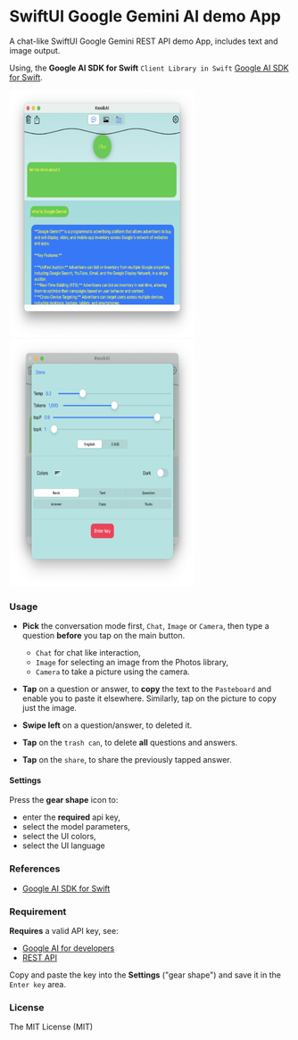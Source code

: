 # SwiftUI Google Gemini AI demo App

A chat-like SwiftUI Google Gemini REST API demo App, includes text and image output.

Using, the **Google AI SDK for Swift** `Client Library in Swift` [Google AI SDK for Swift](https://github.com/google/generative-ai-swift).


<p float="left">
  <img src="Images/s2.png" width="333"  height="444" />
    <img src="Images/s1.png" width="333"  height="444" />
</p>


### Usage

-   **Pick** the conversation mode first, `Chat`, `Image` or `Camera`, then type a question **before** you tap on the main button.

    - `Chat` for chat like interaction,
    - `Image` for selecting an image from the Photos library,
    - `Camera` to take a picture using the camera.
    
-   **Tap** on a question or answer, to **copy** the text to the `Pasteboard` and enable you to paste it elsewhere. Similarly, tap on the picture to copy just the image.
  
-   **Swipe left** on a question/answer, to deleted it.
  
-   **Tap** on the `trash can`, to delete **all** questions and answers. 

-   **Tap** on the `share`, to share the previously tapped answer. 


#### Settings

Press the **gear shape** icon to:

-   enter the **required** api key,
-   select the model parameters,
-   select the UI colors,
-   select the UI language
  
### References

-    [Google AI SDK for Swift](https://github.com/google/generative-ai-swift)


### Requirement

**Requires** a valid API key, see:

-    [Google AI for developers](https://ai.google.dev/)
-    [REST API](https://ai.google.dev/tutorials/rest_quickstart)

Copy and paste the key into the **Settings** ("gear shape") and save it in the `Enter key` area.

### License

The MIT License (MIT)
